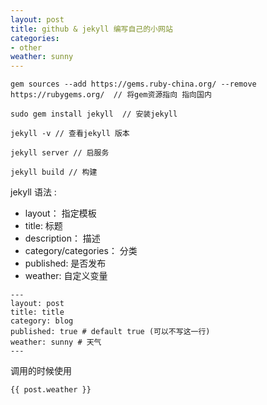 ```yaml
---
layout: post
title: github & jekyll 编写自己的小网站
categories:
- other
weather: sunny
---
```


```
gem sources --add https://gems.ruby-china.org/ --remove https://rubygems.org/  // 将gem资源指向 指向国内

sudo gem install jekyll  // 安装jekyll

jekyll -v // 查看jekyll 版本

jekyll server // 启服务

jekyll build // 构建
```

jekyll 语法 :
* layout：                           指定模板
* title:                             标题
* description：                      描述
* category/categories：              分类
* published:                         是否发布
* weather:                           自定义变量

```
---
layout: post
title: title
category: blog
published: true # default true (可以不写这一行)
weather: sunny # 天气
---
```

调用的时候使用

```
{{ post.weather }}
```
<!--break-->